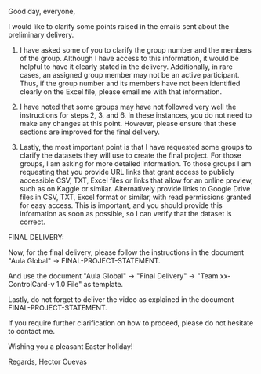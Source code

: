 Good day, everyone,

I would like to clarify some points raised in the emails sent about the preliminary delivery.

1) I have asked some of you to clarify the group number and the members of the group. Although I have access to this information, it would be helpful to have it clearly stated in the delivery. Additionally, in rare cases, an assigned group member may not be an active participant. Thus, if the group number and its members have not been identified clearly on the Excel file, please email me with that information.

2) I have noted that some groups may have not followed very well the instructions for steps 2, 3, and 6. In these instances, you do not need to make any changes at this point. However, please ensure that these sections are improved for the final delivery.

3) Lastly, the most important point is that I have requested some groups to clarify the datasets they will use to create the final project. For those groups, I am asking for more detailed information.
To those groups I am requesting that you provide URL links that grant access to publicly accessible CSV, TXT, Excel files or links that allow for an online preview, such as on Kaggle or similar. Alternatively provide links to Google Drive files in CSV, TXT, Excel format or similar, with read permissions granted for easy access.
This is important, and you should provide this information as soon as possible, so I can verify that the dataset is correct.

FINAL DELIVERY:

Now, for the final delivery, please follow the instructions in the document "Aula Global" -> FINAL-PROJECT-STATEMENT.

And use the document "Aula Global" ->  "Final Delivery" -> "Team xx-ControlCard-v 1.0 File" as template.

Lastly, do not forget to deliver the video as explained in the document FINAL-PROJECT-STATEMENT.

If you require further clarification on how to proceed, please do not hesitate to contact me.

Wishing you a pleasant Easter holiday!

Regards,
Hector Cuevas
